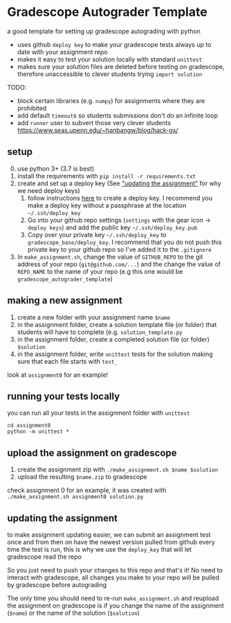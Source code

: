 # Gradescope Autograder Template
a good template for setting up gradescope autograding with python

- uses github `deploy key` to make your gradescope tests always up to date with your assignment repo
- makes it easy to test your solution locally with standard `unittest`
- makes sure your solution files are deleted before testing on gradescope, therefore unaccessible to clever students trying `import solution`

TODO:
- block certain libraries (e.g. `numpy`) for assignments where they are prohibited
- add default `timeout`s so students submissions don't do an infinite loop
- add `runner` user to subvert those very clever students https://www.seas.upenn.edu/~hanbangw/blog/hack-gs/

## setup
0. use python 3+ (3.7 is best)
1. install the requirements with `pip install -r requirements.txt`
2. create and set up a deploy key (See ["updating the assignment"](#updating-the-assignment) for why we need deploy keys) 
    1. follow instructions [here](https://developer.github.com/v3/guides/managing-deploy-keys/#deploy-keys) to create a deploy key. I recommend you make a deploy key without a passphrase at the location `~/.ssh/deploy_key` 
    2. Go into your github repo settings (`settings` with the gear icon -> `deploy keys`) and add the public key `~/.ssh/deploy_key.pub`
    3. Copy over your private key `~/.ssh/deploy_key` to `gradescope_base/deploy_key`. I recommend that you do not push this private key to your github repo so I've added it to the `.gitignore`
3. In `make_assignment.sh`, change the value of `GITHUB_REPO` to the git address of your repo (`git@github.com/...`) and the change the value of `REPO_NAME` to the name of your repo (e.g this one would be `gradescope_autograder_template`)

## making a new assignment
1. create a new folder with your assignment name `$name`
2. in the assignment folder, create a solution template file (or folder) that students will have to complete (e.g. `solution_template.py`
3. in the assignment folder, create a completed solution file (or folder) `$solution`
4. in the assignment folder, write `unittest` tests for the solution making sure that each file starts with `test_`

look at `assignment0` for an example!

## running your tests locally
you can run all your tests in the assignment folder with `unittest`
```
cd assignment0
python -m unittest *
```

## upload the assignment on gradescope
1. create the assignment zip with `./make_assignment.sh $name $solution`
2. upload the resulting `$name.zip` to gradescope

check assignment 0 for an example, it was created with `./make_assignment.sh assignment0 solution.py`

## updating the assignment
to make assignment updating easier, we can submit an assignment test once and from then on have the newest version pulled from github every time the test is run, this is why we use the `deploy_key` that will let gradescope read the repo

So you just need to push your changes to this repo and that's it! No need to interact with gradescope, all changes you make to your repo will be pulled by gradescope before autograding

The only time you should need to re-run `make_assignment.sh` and reupload the assignment on gradescope is if you change the name of the assignment (`$name`) or the name of the solution (`$solution`)

